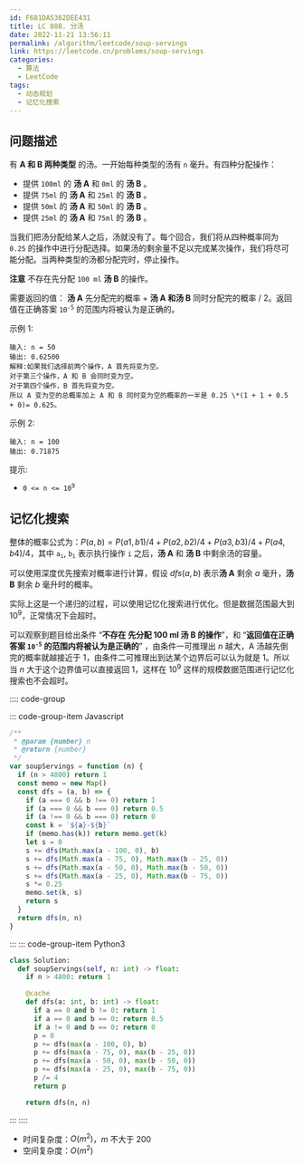 ```yaml
---
id: F681DA5362DEE431
title: LC 808. 分汤
date: 2022-11-21 13:56:11
permalink: /algorithm/leetcode/soup-servings
link: https://leetcode.cn/problems/soup-servings
categories:
  - 算法
  - LeetCode
tags:
  - 动态规划
  - 记忆化搜索
---
```


<Level :type='2'/>

## 问题描述

有 **A 和 B 两种类型** 的汤。一开始每种类型的汤有 `n` 毫升。有四种分配操作：

- 提供 `100ml` 的 **汤 A** 和 `0ml` 的 **汤 B** 。
- 提供 `75ml` 的 **汤 A** 和 `25ml` 的 **汤 B** 。
- 提供 `50ml` 的 **汤 A** 和 `50ml` 的 **汤 B** 。
- 提供 `25ml` 的 **汤 A** 和 `75ml` 的 **汤 B** 。

当我们把汤分配给某人之后，汤就没有了。每个回合，我们将从四种概率同为 `0.25` 的操作中进行分配选择。如果汤的剩余量不足以完成某次操作，我们将尽可能分配。当两种类型的汤都分配完时，停止操作。

**注意** 不存在先分配 `100 ml` **汤 B** 的操作。

需要返回的值： **汤 A** 先分配完的概率 + **汤 A 和汤 B** 同时分配完的概率 / 2。返回值在正确答案 <code>10<sup>-5</sup></code> 的范围内将被认为是正确的。

示例 1:

```text
输入: n = 50
输出: 0.62500
解释:如果我们选择前两个操作，A 首先将变为空。
对于第三个操作，A 和 B 会同时变为空。
对于第四个操作，B 首先将变为空。
所以 A 变为空的总概率加上 A 和 B 同时变为空的概率的一半是 0.25 \*(1 + 1 + 0.5 + 0)= 0.625。
```

示例 2:

```text
输入: n = 100
输出: 0.71875
```

提示:

- <code>0 <= n <= 10<sup>9</sup></code>

## 记忆化搜索

整体的概率公式为：$P(a, b) = P(a1, b1)/4 + P(a2, b2)/4 + P(a3, b3)/4 + P(a4, b4)/4$，其中 <code>a<sub>i</sub></code>, <code>b<sub>i</sub></code> 表示执行操作 `i` 之后，**汤 A** 和 **汤 B** 中剩余汤的容量。

可以使用深度优先搜索对概率进行计算，假设 $dfs(a, b)$ 表示**汤 A** 剩余 $a$ 毫升，**汤 B** 剩余 $b$ 毫升时的概率。

实际上这是一个递归的过程，可以使用记忆化搜索进行优化。但是数据范围最大到 $10^9$，正常情况下会超时。

可以观察到题目给出条件 “**不存在 先分配 100 ml 汤 B 的操作**”，和 “**返回值在正确答案 <code>10<sup>-5</sup></code> 的范围内将被认为是正确的**” ，由条件一可推理出 $n$ 越大，A 汤越先倒完的概率就越接近于 $1$，由条件二可推理出到达某个边界后可以认为就是 $1$。所以当 $n$ 大于这个边界值可以直接返回 $1$，这样在 $10^9$ 这样的规模数据范围进行记忆化搜索也不会超时。

:::: code-group

::: code-group-item Javascript

```javascript
/**
 * @param {number} n
 * @return {number}
 */
var soupServings = function (n) {
  if (n > 4800) return 1
  const memo = new Map()
  const dfs = (a, b) => {
    if (a === 0 && b !== 0) return 1
    if (a === 0 && b === 0) return 0.5
    if (a !== 0 && b === 0) return 0
    const k = `${a}-${b}`
    if (memo.has(k)) return memo.get(k)
    let s = 0
    s += dfs(Math.max(a - 100, 0), b)
    s += dfs(Math.max(a - 75, 0), Math.max(b - 25, 0))
    s += dfs(Math.max(a - 50, 0), Math.max(b - 50, 0))
    s += dfs(Math.max(a - 25, 0), Math.max(b - 75, 0))
    s *= 0.25
    memo.set(k, s)
    return s
  }
  return dfs(n, n)
}
```

:::
::: code-group-item Python3

```python
class Solution:
  def soupServings(self, n: int) -> float:
    if n > 4800: return 1

    @cache
    def dfs(a: int, b: int) -> float:
      if a == 0 and b != 0: return 1
      if a == 0 and b == 0: return 0.5
      if a != 0 and b == 0: return 0
      p = 0
      p += dfs(max(a - 100, 0), b)
      p += dfs(max(a - 75, 0), max(b - 25, 0))
      p += dfs(max(a - 50, 0), max(b - 50, 0))
      p += dfs(max(a - 25, 0), max(b - 75, 0))
      p /= 4
      return p

    return dfs(n, n)
```

:::
::::

- 时间复杂度：$O(m^2)$，$m$ 不大于 $200$
- 空间复杂度：$O(m^2)$
